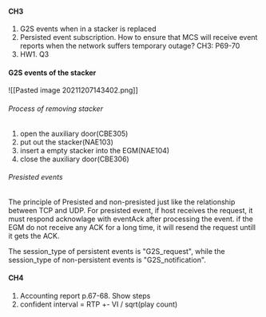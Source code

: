 #### CH3
1. G2S events when in a stacker is replaced
2. Persisted event subscription. How to ensure that MCS will receive event reports when the network suffers temporary outage? CH3: P69-70
3. HW1. Q3

#### G2S events of the stacker
![[Pasted image 20211207143402.png]]

###### Process of removing stacker
1. open the auxiliary door(CBE305)
2. put out the stacker(NAE103)
3. insert a empty stacker into the EGM(NAE104)
4. close the auxiliary door(CBE306)


###### Presisted events
The principle of Presisted and non-presisted just like the relationship between TCP and UDP. For presisted event, if host receives the request, it must respond acknowlage with eventAck after processing the event. if the EGM do not receive any ACK for a long time, it will resend the request untill it gets the ACK.

The session_type of persistent events is "G2S_request", while the session_type of non-persistent events is "G2S_notification".

#### CH4
1. Accounting report p.67-68. Show steps
2. confident interval = RTP +- VI / sqrt(play count)